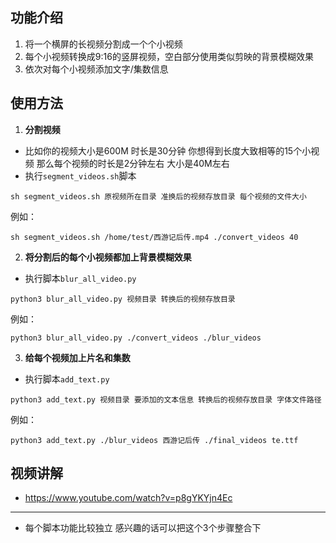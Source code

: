 ## 功能介绍
1. 将一个横屏的长视频分割成一个个小视频
2. 每个小视频转换成9:16的竖屏视频，空白部分使用类似剪映的背景模糊效果
3. 依次对每个小视频添加文字/集数信息

## 使用方法

1. **分割视频**
- 比如你的视频大小是600M 时长是30分钟 你想得到长度大致相等的15个小视频 那么每个视频的时长是2分钟左右 大小是40M左右
- 执行`segment_videos.sh`脚本
```
sh segment_videos.sh 原视频所在目录 准换后的视频存放目录 每个视频的文件大小
```
例如：
```
sh segment_videos.sh /home/test/西游记后传.mp4 ./convert_videos 40
```

2. **将分割后的每个小视频都加上背景模糊效果**
- 执行脚本`blur_all_video.py`
```
python3 blur_all_video.py 视频目录 转换后的视频存放目录
```
例如：
```
python3 blur_all_video.py ./convert_videos ./blur_videos
```

3. **给每个视频加上片名和集数**
- 执行脚本`add_text.py`
```
python3 add_text.py 视频目录 要添加的文本信息 转换后的视频存放目录 字体文件路径
```
例如：
```
python3 add_text.py ./blur_videos 西游记后传 ./final_videos te.ttf
```

## 视频讲解
- https://www.youtube.com/watch?v=p8gYKYjn4Ec

---
- 每个脚本功能比较独立 感兴趣的话可以把这个3个步骤整合下
